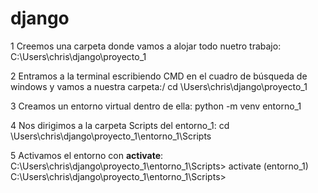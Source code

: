 # django

1 Creemos una carpeta donde vamos a alojar todo nuetro trabajo:
C:\Users\chris\django\proyecto_1

2 Entramos a la terminal escribiendo CMD en el cuadro de búsqueda de windows y vamos a nuestra carpeta:/
cd \Users\chris\django\proyecto_1

3 Creamos un entorno virtual dentro de ella:
python -m venv entorno_1

4 Nos dirigimos a la carpeta Scripts del entorno_1:
cd \Users\chris\django\proyecto_1\entorno_1\Scripts

5 Activamos el entorno con **activate**:
C:\Users\chris\django\proyecto_1\entorno_1\Scripts> activate
(entorno_1) C:\Users\chris\django\proyecto_1\entorno_1\Scripts>

